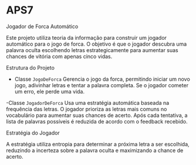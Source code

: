 # APS7

Jogador de Forca Automático

Este projeto utiliza teoria da informação para construir um jogador automático para o jogo de forca. O objetivo é que o jogador descubra uma palavra oculta escolhendo letras estrategicamente para aumentar suas chances de vitória com apenas cinco vidas.

Estrutura do Projeto

- Classe `JogoDeForca`
 Gerencia o jogo da forca, permitindo iniciar um novo jogo, adivinhar letras e tentar a palavra completa. Se o jogador cometer um erro, ele perde uma vida.

-Classe `JogadorDeForca`
 Usa uma estratégia automática baseada na frequência das letras. O jogador prioriza as letras mais comuns no vocabulário para aumentar suas chances de acerto. Após cada tentativa, a lista de palavras possíveis é reduzida de acordo com o feedback recebido.

Estratégia do Jogador

A estratégia utiliza entropia para determinar a próxima letra a ser escolhida, reduzindo a incerteza sobre a palavra oculta e maximizando a chance de acerto.